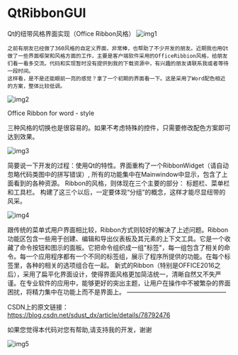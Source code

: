 # QtRibbonGUI

Qt的纽带风格界面实现（Office Ribbon风格）
![img1](https://github.com/liang1057/QtRibbonGUI/blob/master/img/1.png)

    之前有朋友已经做了360风格的自定义界面，非常棒，也帮助了不少开发的朋友。近期我也用Qt做了一些界面框架和风格方面的工作，主要是客户端软件采用的OfficeRibbion风格，给朋友们看一看多交流。代码和实现暂时没有提供到我的下载资源中，有兴趣的朋友请联系我或者等待一段时间。
    这样看，是不是还能眼前一亮的感觉？拿了一个初期的界面看一下。这是采用了Word配色相近的方案，整体比较低调。

![img2](https://github.com/liang1057/QtRibbonGUI/blob/master/img/2.png)

Office Ribbon for word - style

三种风格的切换也是很容易的。如果不考虑特殊的控件，只需要修改配色方案即可达到效果。

![img3](https://github.com/liang1057/QtRibbonGUI/blob/master/img/3.png)


简要说一下开发的过程：使用Qt的特性。界面重构了一个RibbonWidget（请自动忽略代码类图中的拼写错误）, 所有的功能集中在Mainwindow中显示，包含了上面看到的各种资源。 Ribbon的风格，则体现在三个主要的部分： 标题栏、菜单栏和工具栏。
构建了这三个以后，一定要体现“分组”的概念，这样才能尽显纽带的风采。

![img4](https://github.com/liang1057/QtRibbonGUI/blob/master/img/4.png)

跟传统的菜单式用户界面相比较，Ribbon方式则较好的解决了上述问题。Ribbon功能区包含一些用于创建、编辑和导出仪表板及其元素的上下文工具。它是一个收藏了命令按钮和图示的面板。它把命令组织成一组"标签"，每一组包含了相关的命令。每一个应用程序都有一个不同的标签组，展示了程序所提供的功能。在每个标签里，各种的相关的选项组合在一起。
    新式的Ribbon（特别是OFFICE2016之后），采用了扁平化界面设计，使得界面风格更加简洁统一，清晰自然又不失严谨。在专业软件的应用中，能够更好的突出主题，让用户在操作中不被繁杂的界面困扰，将精力集中在功能上而不是界面上。
————————————————

CSDN上的原文链接：https://blog.csdn.net/sdust_dx/article/details/78792476

如果您觉得本代码对您有帮助,请支持我的开发，谢谢

![img5](https://github.com/liang1057/QtRibbonGUI/blob/master/Qt5Project/bin/bin/zhifubao.png)
